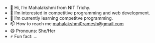 - 👋 Hi, I’m Mahalakshmi from NIT  Trichy.
- 👀 I’m interested in competitive programming and web development.
- 🌱 I’m currently learning competitve programming.
- 📫 How to reach me mahalakshmi0ramesh@gmail.com
- 😄 Pronouns: She/Her
- ⚡ Fun fact: ...

<!---
Mahy-31/Mahy-31 is a ✨ special ✨ repository because its `README.md` (this file) appears on your GitHub profile.
You can click the Preview link to take a look at your changes.
--->
